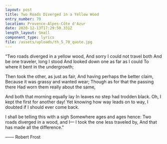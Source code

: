 ```yaml
---
layout: post
title: Two Roads Diverged in a Yellow Wood
entry_number: 70
location: Provence-Alpes-Côte d'Azur
date: 2020-12-13T17:29:50.331Z
length_layout: Small
component_type: lyrics
file: /assets/uploads/th_5_70_quote.jpg
---
```

“Two roads diverged in a yellow wood,
And sorry I could not travel both
And be one traveler, long I stood
And looked down one as far as I could
To where it bent in the undergrowth;

Then took the other, as just as fair,
And having perhaps the better claim,
Because it was grassy and wanted wear;
Though as for that the passing there
Had worn them really about the same,

And both that morning equally lay
In leaves no step had trodden black.
Oh, I kept the first for another day!
Yet knowing how way leads on to way,
I doubted if I should ever come back.

I shall be telling this with a sigh
Somewhere ages and ages hence:
Two roads diverged in a wood, and I—
I took the one less traveled by,
And that has made all the difference."

—— Robert Frost